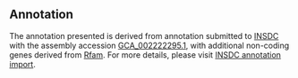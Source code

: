 

Annotation
----------

The annotation presented is derived from annotation submitted to
[INSDC](http://www.insdc.org) with the assembly accession
[GCA\_002222295.1](http://www.ebi.ac.uk/ena/data/view/GCA_002222295.1),
with additional non-coding genes derived from
[Rfam](http://rfam.xfam.org/). For more details, please visit [INSDC
annotation
import](http://ensemblgenomes.org/info/data/insdc_annotation).
